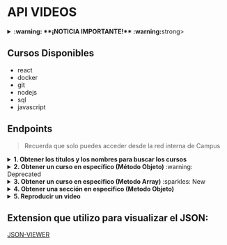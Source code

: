 # API VIDEOS

<details>
<summary><strong>:warning: **¡NOTICIA IMPORTANTE!** :warning:</strong>strong></summary>

### Cambio de Dirección IP

- **IP Anterior:** `192.168.128.23`
- **Nueva IP:** `192.168.110.55`

Este cambio de dirección IP se realizó para mejorar la configuración de red y la accesibilidad del servidor. Asegúrese de actualizar cualquier configuración o referencias relevantes para reflejar esta modificación.

</details>

## Cursos Disponibles

- react
- docker
- git
- nodejs
- sql
- javascript

## Endpoints

> Recuerda que solo puedes acceder desde la red interna de Campus

<details>
<summary><strong>1. Obtener los títulos y los nombres para buscar los cursos</strong></summary>

> Para visualizar todos los cursos que hay disponibles

**DETALLES DEL API**

- **Método por el cual se solicita**: `GET`

- **Esta es la URL a la que deben acceder**:

```js
http://192.168.110.55:5010/cursos/all
```

**Ejemplo JSON que recibes**

```json
[
  {
    "folder": "docker",
    "nameCourse": "Docker - Guía práctica de uso para desarrolladores",
    "imagenCourse": "https://import.cdn.thinkific.com/643563/courses/2100309/FJdi8w3ORKSdzhLcV53c_Docker.jpg",
    "duracion": 49535654
  },
  {
    "folder": "git",
    "nameCourse": "GIT+GitHub: Todo un sistema de control de versiones de cero",
    "imagenCourse": "https://import.cdn.thinkific.com/643563/courses/1870146/idTZJiouTqWbJrtKBloh_git-github.jpg",
    "duracion": 41102686
  },
  {
    "folder": "javascript",
    "nameCourse": "JavaScript Moderno: Guía para dominar el lenguaje",
    "imagenCourse": "https://import.cdn.thinkific.com/643563/courses/1907483/IaFyqRTQCAph7DfFVjuA_Javascript-moderno-refresh1.png",
    "duracion": 73438818
  },
  {
    "folder": "nodejs",
    "nameCourse": "Node.Js: De cero a experto",
    "imagenCourse": "https://import.cdn.thinkific.com/643563/63BJ0OoTdCl8SPMlIOpA_NODE-JS-COVER-CURSO.jpg",
    "duracion": 85942936
  },
  {
    "folder": "react",
    "nameCourse": "React: De cero a experto ( Hooks y MERN )",
    "imagenCourse": "https://import.cdn.thinkific.com/643563/courses/1901683/3leYeOG2Qcu7PEZ1el4q_react.jpg",
    "duracion": 179499638
  },
  {
    "folder": "sql",
    "nameCourse": "SQL de cero: Tu guía práctica con PostgreSQL",
    "imagenCourse": "https://import.cdn.thinkific.com/643563/courses/2347687/yqioXcxTsWUJ7foeQFZl_SQL-COVER-CURSO.jpg",
    "duracion": 57502789
  }
]
```

**Observacion**:

- `folder` es el nombre como puedes buscar el curso
- `nameCourse` es simplemente el titulo
- `imagenCourse` es la imagen que se muestra en la pagina
- `duracion` es la duracion del curso en milisegundos

**Nota**: Si quieres sacar la duración en minutos solo debes dividir el valor que te da entre `60.000`

</details>

<details>
<summary><strong>2. Obtener un curso en específico (Método Objeto)</strong> :warning: Deprecated</summary>

> Para visualizar todas las secciones que tiene un curso en especifico:

**DETALLES DEL API**

- **Metodo por el cual se solicita**: `GET`

- **Parametros que necesita el endpoint**:

  - `nombreDelCurso` (obligatorio) - `nombreDelCurso` es el nombre del curso que se desea obtener.

- **Esta es la URL a la que deben acceder**:

  ```js
  http://192.168.110.55:5010/cursos?course=nombreDelCurso
  ```

**Observacion**: **Debes reemplazar el parametro `nombreDelCurso` por el nombre del curso que deseas obtener.**

**Ejemplo JSON que recibes**

```json
{
  "1": {
    "sectionName": "Sección 1: Introducción",
    "videos": [
      {
        "1": {
          "Titulo": "Introducción al curso",
          "video": "react-1-01-Introducción",
          "links": {},
          "duracion": 105166
        }
      },
      {
        "2": {
          "Titulo": "¿Cómo funcionará el curso?",
          "video": "react-1-02-Como_funcionara_el_curso",
          "links": {},
          "duracion": 211433
        }
      },
      {
        "3": {
          "Titulo": "¿Cómo hacer preguntas?",
          "video": "react-1-03-Como-hacer-preguntas",
          "links": {},
          "duracion": 194366
        }
      },
      {
        "4": {
          "Titulo": "Instalaciones necesarias y recomendadas",
          "video": "react-1-04-Instalaciones_necesarias_y_recomendadas",
          "links": [
            {
              "titulo-link": "Instalaciones necesarias",
              "link": "https://gist.github.com/Klerith/4a4abfd88a88b2d1f16efd95fea41362"
            }
          ],
          "duracion": 541966
        }
      }
    ]
  }
}
```

**Nota**: Si quieres sacar la duración en minutos solo debes dividir el valor que te da entre `60.000`

</details>

<details>
<summary><strong>3. Obtener un curso en especifico (Metodo Array)</strong> :sparkles: New </summary>

> Para visualizar todas las secciones que tiene un curso en especifico:

**DETALLES DEL API**

- **Metodo por el cual se solicita**: `GET`

- **Parametros que necesita el endpoint**:

  - `nombreDelCurso` (obligatorio) - `nombreDelCurso` es el nombre del curso que se desea obtener.

- **Esta es la URL a la que deben acceder**:

  ```js
  http://192.168.110.55:5010/cursos/v2?course=nombreDelCurso
  ```

**Observacion**: **Debes reemplazar el parametro `nombreDelCurso` por el nombre del curso que deseas obtener.**

**Ejemplo JSON que recibes**

```json
{
  "nameCourse": "React: De cero a experto ( Hooks y MERN )",
  "videos": [
    {
      "sectionName": "Sección 1: Introducción",
      "videos": [
        {
          "Titulo": "Introducción al curso",
          "video": "react-1-01-Introducción",
          "Texto": "",
          "duracion": 105166
        },
        {
          "Titulo": "¿Cómo funcionará el curso?",
          "video": "react-1-02-Como_funcionara_el_curso",
          "Texto": "",
          "duracion": 211433
        },
        {
          "Titulo": "¿Cómo hacer preguntas?",
          "video": "react-1-03-Como-hacer-preguntas",
          "Texto": "",
          "duracion": 194366
        },
        {
          "Titulo": "Instalaciones necesarias y recomendadas",
          "video": "react-1-04-Instalaciones_necesarias_y_recomendadas",
          "Texto": "",
          "duracion": 541966,
          "links": [
            {
              "titulo-link": "Instalaciones necesarias",
              "link": "https://gist.github.com/Klerith/4a4abfd88a88b2d1f16efd95fea41362"
            }
          ]
        }
      ]
    }
  ]
}
```

**Nota**: Si quieres sacar la duración en minutos solo debes dividir el valor que te da entre `60.000`

</details>

<details>
<summary><strong>4. Obtener una sección en especifico (Metodo Objeto)</strong></summary>

> Para visualizar todos los videos que tiene una sección en especifico:

**DETALLES DEL API**

- **Metodo**: `GET`
- **Parametros que necesita el endpoint**:

  - `nombreDelCurso` (obligatorio) - Nombre del curso que se desea obtener.
  - `numeroDeLaSeccion` (obligatorio) - Número de la sección que se desea obtener.

- **Esta es la URL a la que deben acceder**:
  ```js
  http://192.168.110.55:5010/cursos/filter?course=nombreDelCurso&section=numeroDeLaSeccion
  ```

**Observacion:** **Recuerda que debes reemplazar los parametros `nombreDelCurso` y `numeroDeLaSeccion` por los valores que deseas obtener.**

</details>

<details>
<summary><strong>5. Reproducir un video</strong></summary>

> Para visualizar un video:

**DETALLES DEL API**

- **Metodo**: `GET`
- **Parametros que necesita el endpoint**:

  - `nombreDelCurso` (obligatorio) - Nombre del curso que se desea obtener.
  - `numeroDeSeccion` (obligatorio) - Número de la sección que se desea obtener.
  - `nombreDelVideo` (obligatorio) - Nombre del video que se desea obtener.

- **Esta es la URL a la que deben acceder**:

```js
http://192.168.110.55:5010/cursos/play?course=nombreDelCurso&seccion=numeroDeSeccion&video=nombreDelVideo
```

**Observacion:** **Recuerda que debes reemplazar los parametros `nombreDelCurso`, `numeroDeSeccion` y `nombreDelVideo` por los valores que deseas obtener.**

</details>

## Extension que utilizo para visualizar el JSON:

[JSON-VIEWER](https://chrome.google.com/webstore/detail/json-formatter/bcjindcccaagfpapjjmafapmmgkkhgoa?utm_source=ext_sidebar&hl=en-US)
